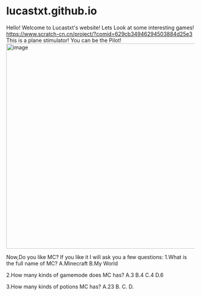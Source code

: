 # lucastxt.github.io
Hello! Welcome to Lucastxt's website!
Lets Look at some interesting games!
  <https://www.scratch-cn.cn/project/?comid=629cb34946294503884d25e3>
This is a plane stimulator! You can be the Pilot!
<img width="549" alt="image" src="https://user-images.githubusercontent.com/106163527/173188746-2a5faa7f-3226-4651-8a41-901663658929.png">

Now,Do you like MC?
  If you like it I will ask you a few questions:
    1.What is the full name of MC?
     A.Minecraft
     B.My World
     
   2.How many kinds of gamemode does MC has?
     A.3
     B.4
     C.4
     D.6
     
   3.How many kinds of potions MC has?
     A.23
     B.
     C.
     D.
